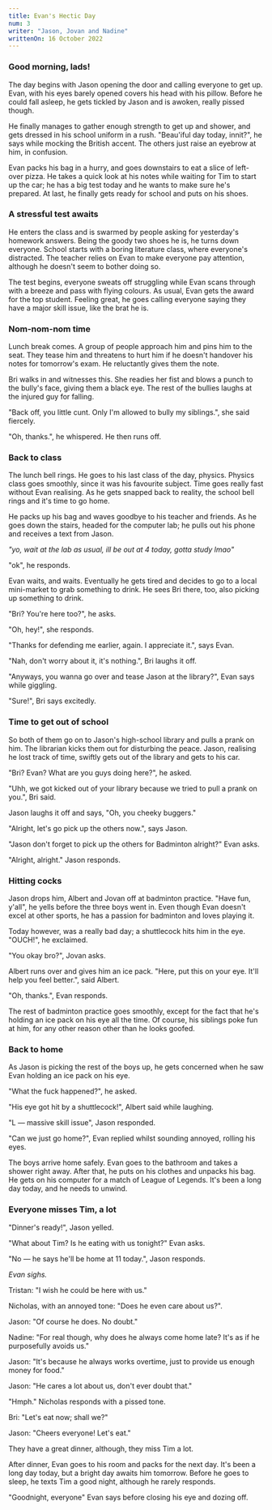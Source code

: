 ```yaml
---
title: Evan's Hectic Day
num: 3
writer: "Jason, Jovan and Nadine"
writtenOn: 16 October 2022
---
```


### Good morning, lads!

The day begins with Jason opening the door and calling everyone to get up. Evan, with his eyes barely opened covers his head with his pillow. Before he could fall asleep, he gets tickled by Jason and is awoken, really pissed though.

He finally manages to gather enough strength to get up and shower, and gets dressed in his school uniform in a rush. "Beau'iful day today, innit?", he says while mocking the British accent. The others just raise an eyebrow at him, in confusion.

Evan packs his bag in a hurry, and goes downstairs to eat a slice of left-over pizza. He takes a quick look at his notes while waiting for Tim to start up the car; he has a big test today and he wants to make sure he's prepared. At last, he finally gets ready for school and puts on his shoes.

### A stressful test awaits

He enters the class and is swarmed by people asking for yesterday's homework answers. Being the goody two shoes he is, he turns down everyone. School starts with a boring literature class, where everyone's distracted. The teacher relies on Evan to make everyone pay attention, although he doesn't seem to bother doing so.

The test begins, everyone sweats off struggling while Evan scans through with a breeze and pass with flying colours. As usual, Evan gets the award for the top student. Feeling great, he goes calling everyone saying they have a major skill issue, like the brat he is.

### Nom-nom-nom time

Lunch break comes. A group of people approach him and pins him to the seat. They tease him and threatens to hurt him if he doesn't handover his notes for tomorrow's exam. He reluctantly gives them the note.

Bri walks in and witnesses this. She readies her fist and blows a punch to the bully's face, giving them a black eye. The rest of the bullies laughs at the injured guy for falling.

"Back off, you little cunt. Only I'm allowed to bully my siblings.", she said fiercely.

"Oh, thanks.", he whispered. He then runs off.

### Back to class

The lunch bell rings. He goes to his last class of the day, physics. Physics class goes smoothly, since it was his favourite subject. Time goes really fast without Evan realising. As he gets snapped back to reality, the school bell rings and it's time to go home.

He packs up his bag and waves goodbye to his teacher and friends. As he goes down the stairs, headed for the computer lab; he pulls out his phone and receives a text from Jason.

_"yo, wait at the lab as usual, ill be out at 4 today, gotta study lmao"_

"ok", he responds.

Evan waits, and waits. Eventually he gets tired and decides to go to a local mini-market to grab something to drink. He sees Bri there, too, also picking up something to drink.

"Bri? You're here too?", he asks.

"Oh, hey!", she responds.

"Thanks for defending me earlier, again. I appreciate it.", says Evan.

"Nah, don't worry about it, it's nothing.", Bri laughs it off.

"Anyways, you wanna go over and tease Jason at the library?", Evan says while giggling.

"Sure!", Bri says excitedly.

### Time to get out of school

So both of them go on to Jason's high-school library and pulls a prank on him. The librarian kicks them out for disturbing the peace. Jason, realising he lost track of time, swiftly gets out of the library and gets to his car.

"Bri? Evan? What are you guys doing here?", he asked.

"Uhh, we got kicked out of your library because we tried to pull a prank on you.", Bri said.

Jason laughs it off and says, "Oh, you cheeky buggers."

"Alright, let's go pick up the others now.", says Jason.

"Jason don't forget to pick up the others for Badminton alright?" Evan asks.

"Alright, alright." Jason responds.

### Hitting cocks

Jason drops him, Albert and Jovan off at badminton practice. "Have fun, y'all", he yells before the three boys went in. Even though Evan doesn't excel at other sports, he has a passion for badminton and loves playing it.

Today however, was a really bad day; a shuttlecock hits him in the eye. "OUCH!", he exclaimed.

"You okay bro?", Jovan asks.

Albert runs over and gives him an ice pack. "Here, put this on your eye. It'll help you feel better.", said Albert.

"Oh, thanks.", Evan responds.

The rest of badminton practice goes smoothly, except for the fact that he's holding an ice pack on his eye all the time. Of course, his siblings poke fun at him, for any other reason other than he looks goofed.

### Back to home

As Jason is picking the rest of the boys up, he gets concerned when he saw Evan holding an ice pack on his eye.

"What the fuck happened?", he asked.

"His eye got hit by a shuttlecock!", Albert said while laughing.

"L — massive skill issue", Jason responded.

"Can we just go home?", Evan replied whilst sounding annoyed, rolling his eyes.

The boys arrive home safely. Evan goes to the bathroom and takes a shower right away. After that, he puts on his clothes and unpacks his bag. He gets on his computer for a match of League of Legends. It's been a long day today, and he needs to unwind.

### Everyone misses Tim, a lot

"Dinner's ready!", Jason yelled.

"What about Tim? Is he eating with us tonight?" Evan asks.

"No — he says he'll be home at 11 today.", Jason responds.

_Evan sighs._

Tristan: "I wish he could be here with us."

Nicholas, with an annoyed tone: "Does he even care about us?".

Jason: "Of course he does. No doubt."

Nadine: "For real though, why does he always come home late? It's as if he purposefully avoids us."

Jason: "It's because he always works overtime, just to provide us enough money for food."

Jason: "He cares a lot about us, don't ever doubt that."

"Hmph." Nicholas responds with a pissed tone.

Bri: "Let's eat now; shall we?"

Jason: "Cheers everyone! Let's eat."

They have a great dinner, although, they miss Tim a lot.

After dinner, Evan goes to his room and packs for the next day. It's been a long day today, but a bright day awaits him tomorrow. Before he goes to sleep, he texts Tim a good night, although he rarely responds.

"Goodnight, everyone" Evan says before closing his eye and dozing off.
